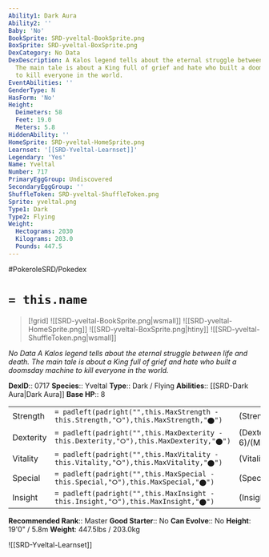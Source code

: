 ```yaml
---
Ability1: Dark Aura
Ability2: ''
Baby: 'No'
BookSprite: SRD-yveltal-BookSprite.png
BoxSprite: SRD-yveltal-BoxSprite.png
DexCategory: No Data
DexDescription: A Kalos legend tells about the eternal struggle between life and death.
  The main tale is about a King full of grief and hate who built a doomsday machine
  to kill everyone in the world.
EventAbilities: ''
GenderType: N
HasForm: 'No'
Height:
  Deimeters: 58
  Feet: 19.0
  Meters: 5.8
HiddenAbility: ''
HomeSprite: SRD-yveltal-HomeSprite.png
Learnset: '[[SRD-Yveltal-Learnset]]'
Legendary: 'Yes'
Name: Yveltal
Number: 717
PrimaryEggGroup: Undiscovered
SecondaryEggGroup: ''
ShuffleToken: SRD-yveltal-ShuffleToken.png
Sprite: yveltal.png
Type1: Dark
Type2: Flying
Weight:
  Hectograms: 2030
  Kilograms: 203.0
  Pounds: 447.5
---
```


#PokeroleSRD/Pokedex

# `= this.name`

> [!grid]
> ![[SRD-yveltal-BookSprite.png|wsmall]]
> ![[SRD-yveltal-HomeSprite.png]]
> ![[SRD-yveltal-BoxSprite.png|htiny]]
> ![[SRD-yveltal-ShuffleToken.png|wsmall]]


*No Data*
*A Kalos legend tells about the eternal struggle between life and death. The main tale is about a King full of grief and hate who built a doomsday machine to kill everyone in the world.*

**DexID**:: 0717
**Species**:: Yveltal
**Type**:: Dark / Flying
**Abilities**:: [[SRD-Dark Aura|Dark Aura]]
**Base HP**:: 8

|           |                                                                                        |                                          |
| --------- | -------------------------------------------------------------------------------------- | ---------------------------------------- |
| Strength  | `= padleft(padright("",this.MaxStrength - this.Strength,"⭘"),this.MaxStrength,"⬤")`    | (Strength::7)/(MaxStrength::7)   |
| Dexterity | `= padleft(padright("",this.MaxDexterity - this.Dexterity,"⭘"),this.MaxDexterity,"⬤")` | (Dexterity:: 6)/(MaxDexterity::6) |
| Vitality  | `= padleft(padright("",this.MaxVitality - this.Vitality,"⭘"),this.MaxVitality,"⬤")`    | (Vitality::6)/(MaxVitality::6)   |
| Special   | `= padleft(padright("",this.MaxSpecial - this.Special,"⭘"),this.MaxSpecial,"⬤")`       | (Special::7)/(MaxSpecial::7)     |
| Insight   | `= padleft(padright("",this.MaxInsight - this.Insight,"⭘"),this.MaxInsight,"⬤")`       | (Insight::6)/(MaxInsight::6)     |


**Recommended Rank**:: Master
**Good Starter**:: No
**Can Evolve**:: No
**Height**: 19'0" / 5.8m
**Weight**: 447.5lbs / 203.0kg

![[SRD-Yveltal-Learnset]]